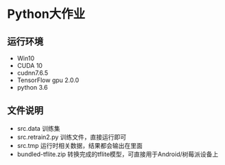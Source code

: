 # Python大作业

## 运行环境
- Win10
- CUDA 10
- cudnn7.6.5
- TensorFlow gpu 2.0.0
- python 3.6

## 文件说明 
- src.data 训练集
- src.retrain2.py 训练文件，直接运行即可
- src.tmp 运行时相关数据，结果都会输出在里面
- bundled-tflite.zip 转换完成的tflite模型，可直接用于Android/树莓派设备上